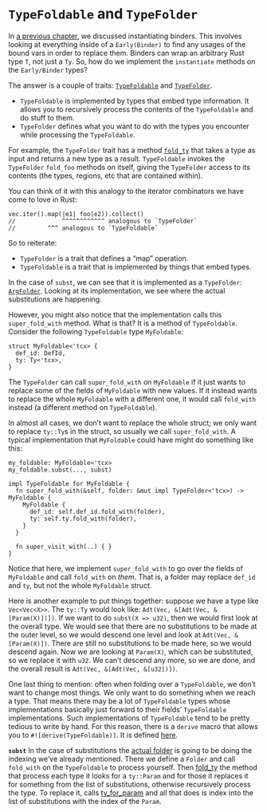 # `TypeFoldable` and `TypeFolder`

In [a previous chapter], we discussed instantiating binders.
This involves looking at everything inside of a `Early(Binder)`
to find any usages of the bound vars in order to replace them.
Binders can wrap an arbitrary Rust type `T`, not just a `Ty`.
So, how do we implement the `instantiate` methods on the `Early/Binder` types?

The answer is a couple of traits:
[`TypeFoldable`](https://doc.rust-lang.org/nightly/nightly-rustc/rustc_middle/ty/fold/trait.TypeFoldable.html)
and
[`TypeFolder`](https://doc.rust-lang.org/nightly/nightly-rustc/rustc_middle/ty/fold/trait.TypeFolder.html).

- `TypeFoldable` is implemented by types that embed type information. It allows you to recursively
  process the contents of the `TypeFoldable` and do stuff to them.
- `TypeFolder` defines what you want to do with the types you encounter while processing the
  `TypeFoldable`.

For example, the `TypeFolder` trait has a method
[`fold_ty`](https://doc.rust-lang.org/nightly/nightly-rustc/rustc_middle/ty/fold/trait.TypeFolder.html#method.fold_ty)
that takes a type as input and returns a new type as a result. `TypeFoldable` invokes the
`TypeFolder` `fold_foo` methods on itself, giving the `TypeFolder` access to its contents (the
types, regions, etc that are contained within).

You can think of it with this analogy to the iterator combinators we have come to love in Rust:

```rust,ignore
vec.iter().map(|e1| foo(e2)).collect()
//             ^^^^^^^^^^^^ analogous to `TypeFolder`
//         ^^^ analogous to `TypeFoldable`
```

So to reiterate:

- `TypeFolder`  is a trait that defines a “map” operation.
- `TypeFoldable`  is a trait that is implemented by things that embed types.

In the case of `subst`, we can see that it is implemented as a `TypeFolder`:
[`ArgFolder`](https://doc.rust-lang.org/nightly/nightly-rustc/rustc_type_ir/binder/struct.ArgFolder.html).
Looking at its implementation, we see where the actual substitutions are happening.

However, you might also notice that the implementation calls this `super_fold_with` method. What is
that? It is a method of `TypeFoldable`. Consider the following `TypeFoldable` type `MyFoldable`:

```rust,ignore
struct MyFoldable<'tcx> {
  def_id: DefId,
  ty: Ty<'tcx>,
}
```

The `TypeFolder` can call `super_fold_with` on `MyFoldable` if it just wants to replace some of the
fields of `MyFoldable` with new values. If it instead wants to replace the whole `MyFoldable` with a
different one, it would call `fold_with` instead (a different method on `TypeFoldable`).

In almost all cases, we don’t want to replace the whole struct; we only want to replace `ty::Ty`s in
the struct, so usually we call `super_fold_with`. A typical implementation that `MyFoldable` could
have might do something like this:

```rust,ignore
my_foldable: MyFoldable<'tcx>
my_foldable.subst(..., subst)

impl TypeFoldable for MyFoldable {
  fn super_fold_with(&self, folder: &mut impl TypeFolder<'tcx>) -> MyFoldable {
    MyFoldable {
      def_id: self.def_id.fold_with(folder),
      ty: self.ty.fold_with(folder),
    }
  }

  fn super_visit_with(..) { }
}
```

Notice that here, we implement `super_fold_with` to go over the fields of `MyFoldable` and call
`fold_with` on *them*. That is, a folder may replace  `def_id` and `ty`, but not the whole
`MyFoldable` struct.

Here is another example to put things together: suppose we have a type like `Vec<Vec<X>>`. The
`ty::Ty` would look like: `Adt(Vec, &[Adt(Vec, &[Param(X)])])`. If we want to do `subst(X => u32)`,
then we would first look at the overall type. We would see that there are no substitutions to be
made at the outer level, so we would descend one level and look at `Adt(Vec, &[Param(X)])`. There
are still no substitutions to be made here, so we would descend again. Now we are looking at
`Param(X)`, which can be substituted, so we replace it with `u32`. We can’t descend any more, so we
are done, and  the overall result is `Adt(Vec, &[Adt(Vec, &[u32])])`.

One last thing to mention: often when folding over a `TypeFoldable`, we don’t want to change most
things. We only want to do something when we reach a type. That means there may be a lot of
`TypeFoldable` types whose implementations basically just forward to their fields’ `TypeFoldable`
implementations. Such implementations of `TypeFoldable` tend to be pretty tedious to write by hand.
For this reason, there is a `derive` macro that allows you to `#![derive(TypeFoldable)]`. It is
defined
[here](https://github.com/rust-lang/rust/blob/master/compiler/rustc_macros/src/type_foldable.rs).

**`subst`** In the case of substitutions the [actual
folder](https://github.com/rust-lang/rust/blob/75ff3110ac6d8a0259023b83fd20d7ab295f8dd6/src/librustc_middle/ty/subst.rs#L440-L451)
is going to be doing the indexing we’ve already mentioned. There we define a `Folder` and call
`fold_with` on the `TypeFoldable` to process yourself.  Then
[fold_ty](https://github.com/rust-lang/rust/blob/75ff3110ac6d8a0259023b83fd20d7ab295f8dd6/src/librustc_middle/ty/subst.rs#L512-L536)
the method that process each type it looks for a `ty::Param` and for those it replaces it for
something from the list of substitutions, otherwise recursively process the type.  To replace it,
calls
[ty_for_param](https://github.com/rust-lang/rust/blob/75ff3110ac6d8a0259023b83fd20d7ab295f8dd6/src/librustc_middle/ty/subst.rs#L552-L587)
and all that does is index into the list of substitutions with the index of the `Param`.

[a previous chapter]: ty_module/instantiating_binders.md
